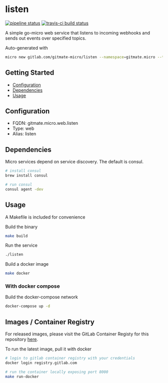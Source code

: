 # listen

[![pipeline status](https://gitlab.com/gitmate-micro/listen/badges/master/pipeline.svg)](https://gitlab.com/gitmate-micro/listen/commits/master)
[![travis-ci build status](https://travis-ci.com/nkprince007/listen.svg?branch=master)](https://travis-ci.com/nkprince007/listen)

A simple go-micro web service that listens to incoming webhooks and sends out
events over specified topics.

Auto-generated with

```sh
micro new gitlab.com/gitmate-micro/listen --namespace=gitmate.micro --type=web
```

## Getting Started

- [Configuration](#configuration)
- [Dependencies](#dependencies)
- [Usage](#usage)

## Configuration

- FQDN: gitmate.micro.web.listen
- Type: web
- Alias: listen

## Dependencies

Micro services depend on service discovery. The default is consul.

```sh
# install consul
brew install consul

# run consul
consul agent -dev
```

## Usage

A Makefile is included for convenience

Build the binary

```sh
make build
```

Run the service

```sh
./listen
```

Build a docker image

```sh
make docker
```

### With docker compose

Build the docker-compose network

```sh
docker-compose up -d
```

## Images / Container Registry

For released images, please visit the GitLab Container Registy for this
repository [here](https://gitlab.com/gitmate-micro/listen/container_registry).

To run the latest image, pull it with docker

```sh
# login to gitlab container registry with your credentials
docker login registry.gitlab.com

# run the container locally exposing port 8000
make run-docker
```
